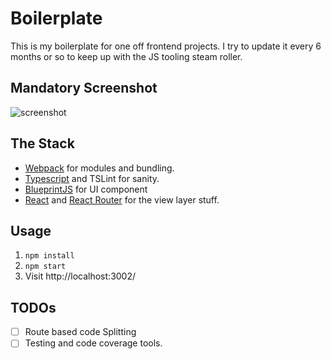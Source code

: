 # Boilerplate

This is my boilerplate for one off frontend projects.
I try to update it every 6 months or so to keep up with the JS tooling steam roller.

## Mandatory Screenshot

![screenshot](screenshot.png)

## The Stack


 * [Webpack](https://webpack.github.io/) for modules and bundling.
 * [Typescript](https://www.typescriptlang.org/) and TSLint for sanity.
 * [BlueprintJS](http://blueprintjs.com/) for UI component
 * [React](https://facebook.github.io/react/) and [React Router](https://github.com/ReactTraining/react-router) for the view layer stuff.

## Usage

 1. `npm install`
 2. `npm start`
 3. Visit http://localhost:3002/

## TODOs

 - [ ] Route based code Splitting
 - [ ] Testing and code coverage tools.
